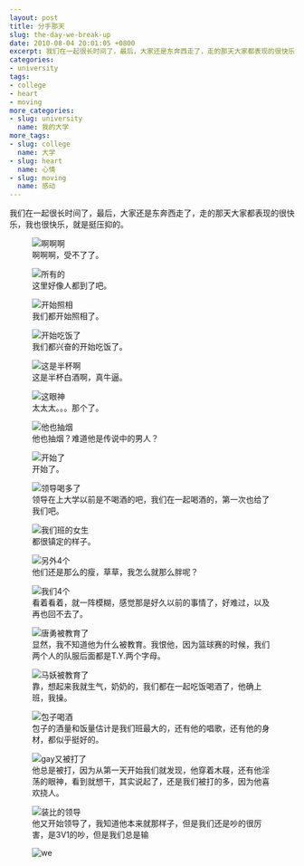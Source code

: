 ```yaml
---
layout: post
title: 分手那天
slug: the-day-we-break-up
date: 2010-08-04 20:01:05 +0800
excerpt: 我们在一起很长时间了，最后，大家还是东奔西走了，走的那天大家都表现的很快乐，我也很快乐，就是挺压抑的。
categories:
- university
tags:
- college
- heart
- moving
more_categories:
- slug: university
  name: 我的大学
more_tags:
- slug: college
  name: 大学
- slug: heart
  name: 心情
- slug: moving
  name: 感动
---
```


我们在一起很长时间了，最后，大家还是东奔西走了，走的那天大家都表现的很快乐，我也很快乐，就是挺压抑的。

<figure>
	<img src="{{ site.path.uploads }}2010/08/04/the-day-we-break-up/aaa.jpg" alt="啊啊啊" />
	<figcaption>
		啊啊啊，受不了了。
	</figcaption>
</figure>

<figure>
	<img src="{{ site.path.uploads }}2010/08/04/the-day-we-break-up/all.jpg" alt="所有的" />
	<figcaption>
		这里好像人都到了吧。
	</figcaption>
</figure>

<figure>
	<img src="{{ site.path.uploads }}2010/08/04/the-day-we-break-up/ball.jpg" alt="开始照相" />
	<figcaption>
		我们都开始照相了。
	</figcaption>
</figure>

<figure>
	<img src="{{ site.path.uploads }}2010/08/04/the-day-we-break-up/dinkone.jpg" alt="开始吃饭了" />
	<figcaption>
		我们都兴奋的开始吃饭了。
	</figcaption>
</figure>

<figure>
	<img src="{{ site.path.uploads }}2010/08/04/the-day-we-break-up/drink.jpg" alt="这是半杯啊" />
	<figcaption>
		这是半杯白酒啊，真牛逼。
	</figcaption>
</figure>

<figure>
	<img src="{{ site.path.uploads }}2010/08/04/the-day-we-break-up/eyes.jpg" alt="这眼神" />
	<figcaption>
		太太太。。。那个了。
	</figcaption>
</figure>

<figure>
	<img src="{{ site.path.uploads }}2010/08/04/the-day-we-break-up/gayx.jpg" alt="他也抽烟" />
	<figcaption>
		他也抽烟？难道他是传说中的男人？
	</figcaption>
</figure>

<figure>
	<img src="{{ site.path.uploads }}2010/08/04/the-day-we-break-up/hyj.jpg" alt="开始了" />
	<figcaption>
		开始了。
	</figcaption>
</figure>

<figure>
	<img src="{{ site.path.uploads }}2010/08/04/the-day-we-break-up/leaderx.jpg" alt="领导喝多了" />
	<figcaption>
		领导在上大学以前是不喝酒的吧，我们在一起喝酒的，第一次也给了我们吧。
	</figcaption>
</figure>

<figure>
	<img src="{{ site.path.uploads }}2010/08/04/the-day-we-break-up/pease.jpg" alt="我们班的女生" />
	<figcaption>
		都很镇定的样子。
	</figcaption>
</figure>

<figure>
	<img src="{{ site.path.uploads }}2010/08/04/the-day-we-break-up/ptyh.jpg" alt="另外4个" />
	<figcaption>
		他们还是那么的瘦，草草，我怎么就那么胖呢？
	</figcaption>
</figure>

<figure>
	<img src="{{ site.path.uploads }}2010/08/04/the-day-we-break-up/room517.jpg" alt="我们4个" />
	<figcaption>
		看着看着，就一阵模糊，感觉那是好久以前的事情了，好难过，以及再也回不去了。
	</figcaption>
</figure>

<figure>
	<img src="{{ site.path.uploads }}2010/08/04/the-day-we-break-up/talk2.jpg" alt="唐勇被教育了" />
	<figcaption>
		显然，我不知道他为什么被教育。我恨他，因为篮球赛的时候，我们两个人的队服后面都是T.Y.两个字母。
	</figcaption>
</figure>

<figure>
	<img src="{{ site.path.uploads }}2010/08/04/the-day-we-break-up/talk.jpg" alt="马妖被教育了" />
	<figcaption>
		靠，想起来我就生气，奶奶的，我们都在一起吃饭喝酒了，他确上班，我操。
	</figcaption>
</figure>

<figure>
	<img src="{{ site.path.uploads }}2010/08/04/the-day-we-break-up/toomuch.jpg" alt="包子喝酒" />
	<figcaption>
		包子的酒量和饭量估计是我们班最大的，还有他的唱歌，还有他的身材，都似乎挺好的。
	</figcaption>
</figure>

<figure>
	<img src="{{ site.path.uploads }}2010/08/04/the-day-we-break-up/yjs.jpg" alt="gay又被打了" />
	<figcaption>
		他总是被打，因为从第一天开始我们就发现，他穿着木屐，还有他淫荡的眼神，看到就想干，其实说起了，还是我们被打的多，因为他喜欢挠人。
	</figcaption>
</figure>

<figure>
	<img src="{{ site.path.uploads }}2010/08/04/the-day-we-break-up/zhuang.jpg" alt="装比的领导" />
	<figcaption>
		他又开始领导了，我知道他本来就那样子，但是我们还是吵的很厉害，是3V1的吵，但是我们总是输
	</figcaption>
</figure>

<figure>
	<img src="{{ site.path.uploads }}2010/08/04/the-day-we-break-up/we.jpg" alt="we" />
</figure>


